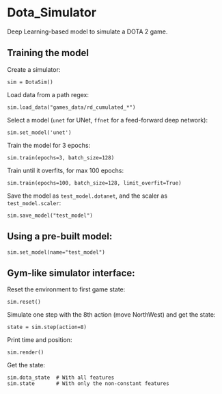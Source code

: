 # Dota_Simulator
Deep Learning-based model to simulate a DOTA 2 game.

## Training the model
Create a simulator:
```
sim = DotaSim()
```

Load data from a path regex:
```
sim.load_data("games_data/rd_cumulated_*")
```

Select a model (`unet` for UNet, `ffnet` for a feed-forward deep network):
```
sim.set_model('unet')
```

Train the model for 3 epochs:
```
sim.train(epochs=3, batch_size=128)
```
Train until it overfits, for max 100 epochs:
```
sim.train(epochs=100, batch_size=128, limit_overfit=True)
```

Save the model as  `test_model.dotanet`, and the scaler as `test_model.scaler`:
```
sim.save_model("test_model")
```
## Using a pre-built model:
```
sim.set_model(name="test_model")
```

## Gym-like simulator interface:
Reset the environment to first game state:
```
sim.reset()
```

Simulate one step with the 8th action (move NorthWest) and get the state:
```
state = sim.step(action=8)
```

Print time and position:
```
sim.render()
```

Get the state:
```
sim.dota_state  # With all features
sim.state       # With only the non-constant features
```

